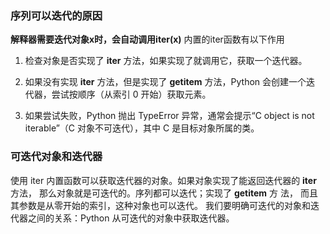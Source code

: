 ### 序列可以迭代的原因
**解释器需要迭代对象x时，会自动调用iter(x)**
内置的iter函数有以下作用
1.  检查对象是否实现了 __iter__ 方法，如果实现了就调用它，获取一个迭代器。

2.  如果没有实现 __iter__ 方法，但是实现了 __getitem__ 方法，Python 会创建一个迭 代器，尝试按顺序（从索引 0 开始）获取元素。

3.  如果尝试失败，Python 抛出 TypeError 异常，通常会提示“C object is not iterable”（C 对象不可迭代），其中 C 是目标对象所属的类。


### 可迭代对象和迭代器

使用 iter 内置函数可以获取迭代器的对象。如果对象实现了能返回迭代器的 __iter__ 方法，
那么对象就是可迭代的。序列都可以迭代；实现了 __getitem__ 方 法，
而且其参数是从零开始的索引，这种对象也可以迭代。 
我们要明确可迭代的对象和迭代器之间的关系：Python 从可迭代的对象中获取迭代器。
